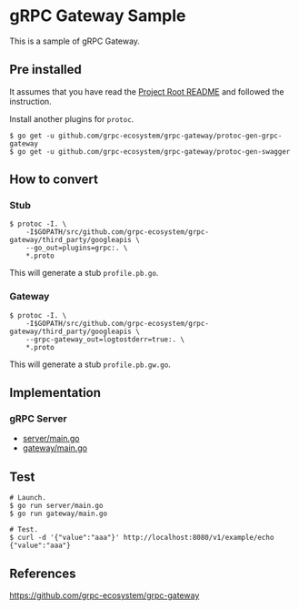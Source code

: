 # gRPC Gateway Sample
This is a sample of gRPC Gateway.

## Pre installed
It assumes that you have read the [Project Root README](../) and followed the instruction.  

Install another plugins for `protoc`.
```shell
$ go get -u github.com/grpc-ecosystem/grpc-gateway/protoc-gen-grpc-gateway
$ go get -u github.com/grpc-ecosystem/grpc-gateway/protoc-gen-swagger
```

## How to convert
### Stub
```shell
$ protoc -I. \
    -I$GOPATH/src/github.com/grpc-ecosystem/grpc-gateway/third_party/googleapis \
    --go_out=plugins=grpc:. \
    *.proto
```
This will generate a stub `profile.pb.go`.
### Gateway
```shell
$ protoc -I. \
    -I$GOPATH/src/github.com/grpc-ecosystem/grpc-gateway/third_party/googleapis \
    --grpc-gateway_out=logtostderr=true:. \
    *.proto
```
This will generate a stub `profile.pb.gw.go`.

## Implementation
### gRPC Server
* [server/main.go](server/main.go)
* [gateway/main.go](gateway/main.go)

## Test
```shell
# Launch.
$ go run server/main.go
$ go run gateway/main.go

# Test.
$ curl -d '{"value":"aaa"}' http://localhost:8080/v1/example/echo
{"value":"aaa"}
```

## References
https://github.com/grpc-ecosystem/grpc-gateway